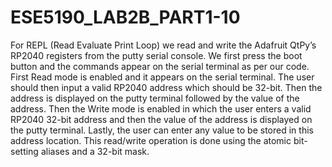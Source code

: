 # ESE5190_LAB2B_PART1-10

For REPL (Read Evaluate Print Loop) we read and write the Adafruit QtPy’s RP2040 registers from the putty serial console. We first press the boot button and the commands appear on the serial terminal as per our code. First Read mode is enabled and it appears on the serial terminal. The user should then input a valid RP2040 address which should be 32-bit. Then the address is displayed on the putty terminal followed by the value of the address. Then the Write mode is enabled in which the user enters a valid RP2040 32-bit address and then the value of the address is displayed on the putty terminal. Lastly, the user can enter any value to be stored in this address location. This read/write operation is done using the atomic bit-setting aliases and a 32-bit mask. 


